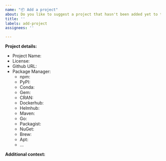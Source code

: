 ```yaml
---
name: "📦 Add a project"
about: Do you like to suggest a project that hasn't been added yet to this best-of list?
title: ''
labels: add-project
assignees: ''

---
```


<!--
Thanks for suggesting a new project 🙌 ❤️

Before opening a new issue, please make sure that the project was not already added or suggested to this best-of list. You can ensure this by searching the projects.yaml, the Readme, and the issue list.
-->

**Project details:**

- Project Name:
- License:
- Github URL:
- Package Manager: <!-- Please add the IDs for all package manager that the project is available on -->
    - npm:
    - PyPI:
    - Conda:
    - Gem:
    - CRAN:
    - Dockerhub:
    - Helmhub:
    - Maven:
    - Go:
    - Packagist:
    - NuGet:
    - Brew:
    - Apt:
    - ...

**Additional context:**

<!-- Optional. Add any other context or additional information about the project. -->
